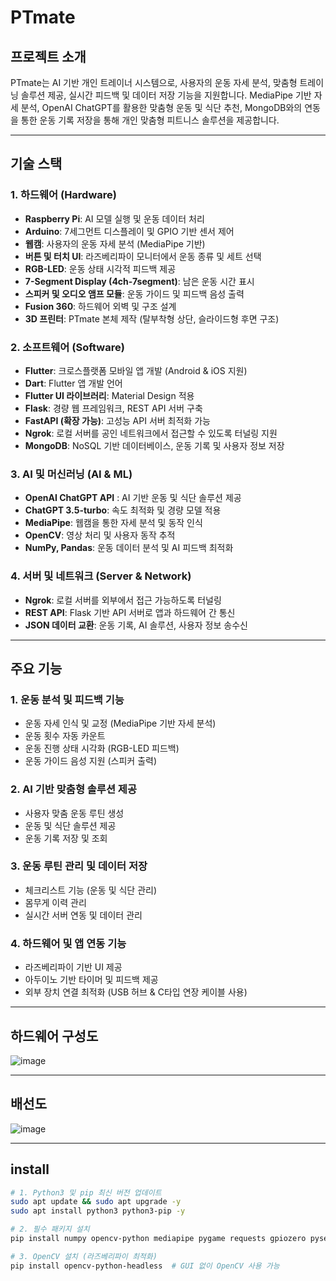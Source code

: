 # PTmate

## 프로젝트 소개  
PTmate는 AI 기반 개인 트레이너 시스템으로, 사용자의 운동 자세 분석, 맞춤형 트레이닝 솔루션 제공, 실시간 피드백 및 데이터 저장 기능을 지원합니다. MediaPipe 기반 자세 분석, OpenAI ChatGPT를 활용한 맞춤형 운동 및 식단 추천, MongoDB와의 연동을 통한 운동 기록 저장을 통해 개인 맞춤형 피트니스 솔루션을 제공합니다.

---

## 기술 스택  

### **1. 하드웨어 (Hardware)**  
- **Raspberry Pi**: AI 모델 실행 및 운동 데이터 처리  
- **Arduino**: 7세그먼트 디스플레이 및 GPIO 기반 센서 제어  
- **웹캠**: 사용자의 운동 자세 분석 (MediaPipe 기반)  
- **버튼 및 터치 UI**: 라즈베리파이 모니터에서 운동 종류 및 세트 선택  
- **RGB-LED**: 운동 상태 시각적 피드백 제공   
- **7-Segment Display (4ch-7segment)**: 남은 운동 시간 표시  
- **스피커 및 오디오 앰프 모듈**: 운동 가이드 및 피드백 음성 출력   
- **Fusion 360**: 하드웨어 외벽 및 구조 설계  
- **3D 프린터**: PTmate 본체 제작 (탈부착형 상단, 슬라이드형 후면 구조)  

### **2. 소프트웨어 (Software)**  
- **Flutter**: 크로스플랫폼 모바일 앱 개발 (Android & iOS 지원)  
- **Dart**: Flutter 앱 개발 언어  
- **Flutter UI 라이브러리**: Material Design 적용  
- **Flask**: 경량 웹 프레임워크, REST API 서버 구축  
- **FastAPI (확장 가능)**: 고성능 API 서버 최적화 가능  
- **Ngrok**: 로컬 서버를 공인 네트워크에서 접근할 수 있도록 터널링 지원  
- **MongoDB**: NoSQL 기반 데이터베이스, 운동 기록 및 사용자 정보 저장  

### **3. AI 및 머신러닝 (AI & ML)**  
- **OpenAI ChatGPT API** : AI 기반 운동 및 식단 솔루션 제공
- **ChatGPT 3.5-turbo**: 속도 최적화 및 경량 모델 적용  
- **MediaPipe**: 웹캠을 통한 자세 분석 및 동작 인식  
- **OpenCV**: 영상 처리 및 사용자 동작 추적  
- **NumPy, Pandas**: 운동 데이터 분석 및 AI 피드백 최적화  

### **4. 서버 및 네트워크 (Server & Network)**  
- **Ngrok**: 로컬 서버를 외부에서 접근 가능하도록 터널링  
- **REST API**: Flask 기반 API 서버로 앱과 하드웨어 간 통신  
- **JSON 데이터 교환**: 운동 기록, AI 솔루션, 사용자 정보 송수신  
---

##  주요 기능  

### **1. 운동 분석 및 피드백 기능**  
- 운동 자세 인식 및 교정 (MediaPipe 기반 자세 분석)
- 운동 횟수 자동 카운트
- 운동 진행 상태 시각화 (RGB-LED 피드백)    
- 운동 가이드 음성 지원 (스피커 출력)  

### **2. AI 기반 맞춤형 솔루션 제공**  
- 사용자 맞춤 운동 루틴 생성
- 운동 및 식단 솔루션 제공
- 운동 기록 저장 및 조회

### **3. 운동 루틴 관리 및 데이터 저장**  
- 체크리스트 기능 (운동 및 식단 관리)
- 몸무게 이력 관리
- 실시간 서버 연동 및 데이터 관리
  
### **4. 하드웨어 및 앱 연동 기능**  
- 라즈베리파이 기반 UI 제공
- 아두이노 기반 타이머 및 피드백 제공 
- 외부 장치 연결 최적화 (USB 허브 & C타입 연장 케이블 사용) 

---

##  하드웨어 구성도
![image](https://github.com/user-attachments/assets/99d0e1b6-9be4-41b8-8205-de02a769f812)

---

## 배선도
![image](https://github.com/user-attachments/assets/b6aaf555-4854-417f-9716-115e7d3c3d16)

---
## install
```bash
# 1. Python3 및 pip 최신 버전 업데이트
sudo apt update && sudo apt upgrade -y
sudo apt install python3 python3-pip -y

# 2. 필수 패키지 설치
pip install numpy opencv-python mediapipe pygame requests gpiozero pyserial RPi.GPIO

# 3. OpenCV 설치 (라즈베리파이 최적화)
pip install opencv-python-headless  # GUI 없이 OpenCV 사용 가능

